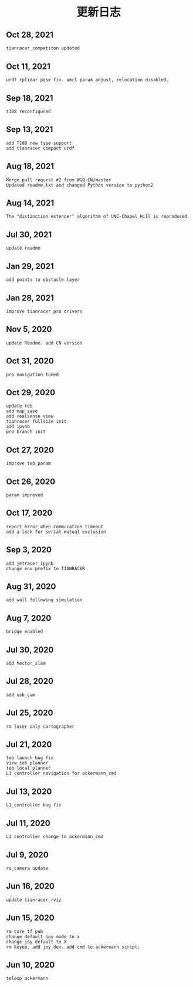 <p style="font-size:30px ; font-weight:bolder; text-align:center"> 更新日志</p>

## Oct 28, 2021

    tianracer_competiton updated

## Oct 11, 2021

    urdf rplidar pose fix. amcl param adjust, relocation disabled.

## Sep 18, 2021

    t108 reconfigured

## Sep 13, 2021

    add T108 new type support
    add tianracer compact urdf

## Aug 18, 2021

    Merge pull request #2 from WGQ-CN/master
    Updated readme.txt and changed Python version to python2

## Aug 14, 2021

    The "distinction extender" algorithm of UNC-Chapel Hill is reproduced

## Jul 30, 2021

    update readme

## Jan 29, 2021

    add points to obstacle layer

## Jan 28, 2021

    improve tianracer pro drivers

## Nov 5, 2020

    update Readme. add CN version

## Oct 31, 2020

    pro navigation tuned

## Oct 29, 2020

    update teb
    add map_save
    add realsense view
    tianracer fullsize init
    add ipynb
    pro branch init

## Oct 27, 2020

    improve teb param

## Oct 26, 2020

    param improved

## Oct 17, 2020

    report error when commucation timeout
    add a lock for serial mutual exclusion

## Sep 3, 2020

    add jetracer ipynb
    change env prefix to TIANRACER

## Aug 31, 2020

    add wall following simulation

## Aug 7, 2020

    bridge enabled

## Jul 30, 2020

    add hector_slam

## Jul 28, 2020

    add usb_cam

## Jul 25, 2020

    rm laser only cartographer

## Jul 21, 2020

    teb launch bug fix
    view teb planner
    teb local planner
    L1 controller navigation for ackermann_cmd

## Jul 13, 2020

    L1_controller bug fix

## Jul 11, 2020

    L1 controller change to ackermann_cmd

## Jul 9, 2020

    rs_camera update

## Jun 16, 2020

    update tianracer_rviz

## Jun 15, 2020

    rm core tf pub
    change default joy mode to x
    change joy default to X
    rm keyop. add joy_dev. add cmd to ackermann script.

## Jun 10, 2020

    teleop ackermann
